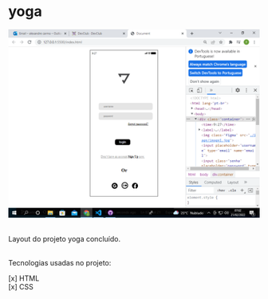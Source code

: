 # yoga

<img src="./image/cap1.png"><br><br>


Layout do projeto yoga concluído.<br><br>


Tecnologias usadas no projeto:

[x] HTML<br>
[x] CSS
 

